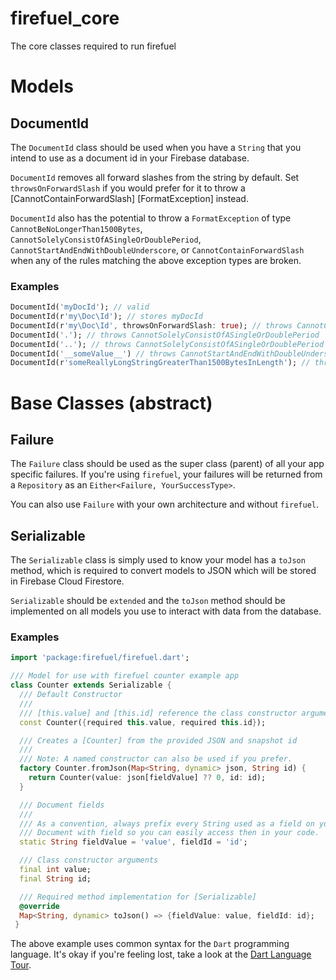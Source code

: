 # firefuel_core

The core classes required to run firefuel

# Models

##  DocumentId

The `DocumentId` class should be used when you have a `String` that you intend to use as a document id in your Firebase database. 

`DocumentId` removes all forward slashes from the string by default. Set
`throwsOnForwardSlash` if you would prefer for it to throw a
[CannotContainForwardSlash] [FormatException] instead.

`DocumentId` also has the potential to throw a `FormatException` of type `CannotBeNoLongerThan1500Bytes`, `CannotSolelyConsistOfASingleOrDoublePeriod`, `CannotStartAndEndWithDoubleUnderscore`, or `CannotContainForwardSlash` when any of the rules matching the above exception types are broken.

### Examples

```dart
DocumentId('myDocId'); // valid
DocumentId(r'my\Doc\Id'); // stores myDocId
DocumentId(r'my\Doc\Id', throwsOnForwardSlash: true); // throws CannotContainForwardSlash
DocumentId('.'); // throws CannotSolelyConsistOfASingleOrDoublePeriod
DocumentId('..'); // throws CannotSolelyConsistOfASingleOrDoublePeriod
DocumentId('__someValue__') // throws CannotStartAndEndWithDoubleUnderscore
DocumentId(r'someReallyLongStringGreaterThan1500BytesInLength'); // throws CannotBeNoLongerThan1500Bytes
```

# Base Classes (abstract)

## Failure
The `Failure` class should be used as the super class (parent) of all your app specific failures. If you're using `firefuel`, your failures will be returned from a `Repository` as an `Either<Failure, YourSuccessType>`. 

You can also use `Failure` with your own architecture and without `firefuel`.

## Serializable
The `Serializable` class is simply used to know your model has a `toJson` method, which is required to convert models to JSON which will be stored in Firebase Cloud Firestore. 

`Serializable` should be `extended` and the `toJson` method should be implemented on all models you use to interact with data from the database.

### Examples

```dart
import 'package:firefuel/firefuel.dart';

/// Model for use with firefuel counter example app
class Counter extends Serializable {
  /// Default Constructor
  /// 
  /// [this.value] and [this.id] reference the class constructor arguments below
  const Counter({required this.value, required this.id}); 

  /// Creates a [Counter] from the provided JSON and snapshot id
  ///
  /// Note: A named constructor can also be used if you prefer.
  factory Counter.fromJson(Map<String, dynamic> json, String id) {
    return Counter(value: json[fieldValue] ?? 0, id: id);
  }

  /// Document fields
  /// 
  /// As a convention, always prefix every String used as a field on your 
  /// Document with field so you can easily access then in your code.
  static String fieldValue = 'value', fieldId = 'id';

  /// Class constructor arguments
  final int value;
  final String id;

  /// Required method implementation for [Serializable]
  @override
  Map<String, dynamic> toJson() => {fieldValue: value, fieldId: id};
 }
```

The above example uses common syntax for the `Dart` programming language. It's okay if you're feeling lost, take a look at the [Dart Language Tour](https://dart.dev/guides/language/language-tour).